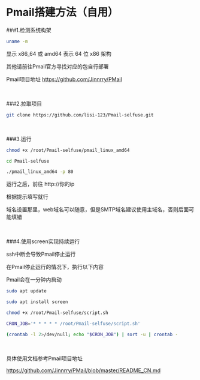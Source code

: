 # Pmail搭建方法（自用）

###1.检测系统构架

```bash
uname -m

```

显示 x86_64 或 amd64 表示 64 位 x86 架构

其他请前往Pmail官方寻找对应的包自行部署

Pmail项目地址 https://github.com/Jinnrry/PMail

<br>

###2.拉取项目

```bash
git clone https://github.com/lisi-123/Pmail-selfuse.git

```

<br>

###3.运行

```bash
chmod +x /root/Pmail-selfuse/pmail_linux_amd64

cd Pmail-selfuse

./pmail_linux_amd64 -p 80

```

运行之后，前往 http://你的ip 

根据提示填写就行


域名设置那里，web域名可以随意，但是SMTP域名建议使用主域名，否则后面可能填错

<br>

###4.使用screen实现持续运行

ssh中断会导致Pmail停止运行

在Pmail停止运行的情况下，执行以下内容

Pmail会在一分钟内启动

```bash
sudo apt update

sudo apt install screen

chmod +x /root/Pmail-selfuse/script.sh

CRON_JOB='* * * * * /root/Pmail-selfuse/script.sh'

(crontab -l 2>/dev/null; echo "$CRON_JOB") | sort -u | crontab -

```

<br>



具体使用文档参考Pmail项目地址

https://github.com/Jinnrry/PMail/blob/master/README_CN.md




<br>

<br>









